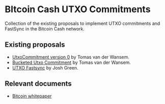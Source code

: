 # BItcoin Cash UTXO Commitments

Collection of the existing proposals to implement UTXO commitments and FastSync in the Bitcoin Cash network.

## Existing proposals

- [UtxoCommitment version 0](https://github.com/tomasvdw/bips/blob/master/ecmh-utxo-commitment-0.mediawiki) by Tomas van der Wansem.
- [Bucketed Utxo Commitment](https://github.com/tomasvdw/bips/blob/master/BIP-UtxoCommitBucket.mediawiki) by Tomas van der Wansem.
- [UTXO Fastsync](https://bitcoincashresearch.org/t/chip-2021-07-utxo-fastsync/502) by Josh Green.

## Relevant documents

- [Bitcoin whitepaper](https://www.bitcoin.com/bitcoin.pdf)
